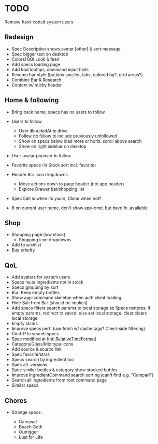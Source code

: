 # TODO

Remove hard-coded system users

## Redesign

- Spec Description shows avatar [other] & sort message
- Spec bigger text on desktop
- Colors! BG! Look & feel!
- Add specs loading page
- Add kbd tooltips, command input hints
- Revamp bar style (buttons smaller, tabs, colored bg?, grid areas?)
- Combine Bar & Research
- Content w/ sticky header

## Home & following

- Bring back home; specs has no users to follow
- Users to follow
  - User db actedAt to drive
  - Follow db follow to include previously unfollowed
  - Show on specs below load more or horiz. scroll above search
  - Show on right sidebar on desktop
- User avatar popover to follow
- Favorite specs (In Stock sort incl. favorite)

- Header Bar icon dropdowns
  - Move actions down to page header (not app header)
  - Explore Drawer bar/shopping list

- Spec Edit is when its yours, Clone when not?
- If on current user home, don't show app-cmd, but have fn. available

## Shop

- Shopping page (low stock)
  - Shopping icon dropdowns
- Add to wishlist
- Buy priority

## QoL

- Add avatars for system users
- Specs mute ingredients not in stock
- Specs grouping by sort
- Bar: Keep empty bottles
- Show app-command skeleton when auth client loading
- Hide Salt from Bar (should be implicit)
- Add specs filters search params to local storage so Specs restores: if empty params, redirect to saved. else set local storage. clear clears local storage
- Empty states
- Improve specs perf. (use fetch w/ cache tags? Client-side filtering)
- Cmd-P to search specs
- Spec modified at ([Intl.RelativeTimeFormat](https://stackoverflow.com/questions/61911591/react-intl-with-relativetime-formatting))
- Category/Glass/Mix type icons
- Add source & source link
- Spec favorite/stars
- Specs search by ingredient too
- Spec alt. versions
- Spec similar bottles & category show stocked bottles
- Improve IngredientCommand search sorting (can't find e.g. "Campari")
- Search all ingredients from root command page
- Similar specs

## Chores

- Strange specs:

  - Carousel
  - Beach Goth
  - Outrigger
  - Lust for Life
